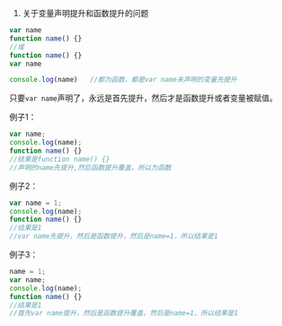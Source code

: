 1. 关于变量声明提升和函数提升的问题

```js
var name
function name() {}
//或
function name() {}
var name

console.log(name)	//都为函数，都是var name未声明的变量先提升
```

只要`var name`声明了，永远是首先提升，然后才是函数提升或者变量被赋值。

例子1：

```js
var name;
console.log(name);
function name() {}
//结果是function name() {}
//声明的name先提升,然后函数提升覆盖，所以为函数
```

例子2：

```js
var name = 1;
console.log(name);
function name() {}
//结果是1
//var name先提升，然后是函数提升，然后是name=1，所以结果是1
```

例子3：

```js
name = 1;
var name;
console.log(name);
function name() {}
//结果是1
//首先var name提升，然后是函数提升覆盖，然后是name=1，所以结果是1
```

